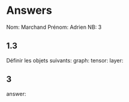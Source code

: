 # Answers

Nom: Marchand
Prénom: Adrien
NB: 3

## 1.3 
Définir les objets suivants:
graph:
tensor:
layer:

## 3
answer:
